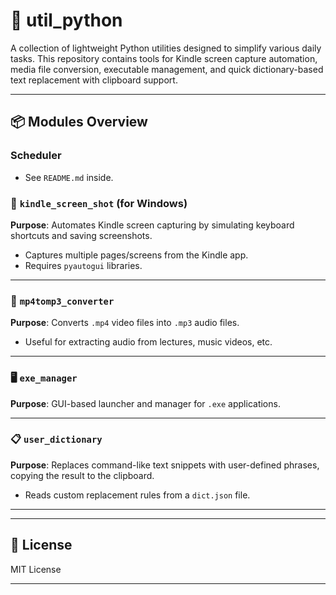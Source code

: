 # 🧰 util_python

A collection of lightweight Python utilities designed to simplify various daily tasks. This repository contains tools for Kindle screen capture automation, media file conversion, executable management, and quick dictionary-based text replacement with clipboard support.

---

## 📦 Modules Overview


### Scheduler
- See `README.md` inside.

### 📸 `kindle_screen_shot` (for Windows)
**Purpose**: Automates Kindle screen capturing by simulating keyboard shortcuts and saving screenshots.

- Captures multiple pages/screens from the Kindle app.
- Requires `pyautogui` libraries.

---

### 🎵 `mp4tomp3_converter`
**Purpose**: Converts `.mp4` video files into `.mp3` audio files.

- Useful for extracting audio from lectures, music videos, etc.

---

### 🖥️ `exe_manager`
**Purpose**: GUI-based launcher and manager for `.exe` applications.


---

### 📋 `user_dictionary`
**Purpose**: Replaces command-like text snippets with user-defined phrases, copying the result to the clipboard.

- Reads custom replacement rules from a `dict.json` file.


---


---

## 📄 License

MIT License

---



